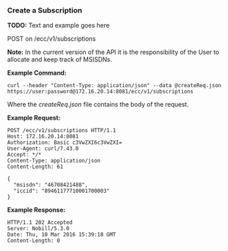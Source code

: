 ### Create a Subscription

__TODO:__ Text and example goes here

POST on /ecc/v1/subscriptions

__Note:__ In the current version of the API it is the responsibility of the User to allocate and keep track of MSISDNs. 

__Example Command:__
```
curl --header "Content-Type: application/json" --data @createReq.json https://user:password@172.16.20.14:8081/ecc/v1/subscriptions
```
Where the _createReq.json_ file contains the body of the request.

__Example Request:__
```
POST /ecc/v1/subscriptions HTTP/1.1
Host: 172.16.20.14:8081
Authorization: Basic c3VwZXI6c3VwZXI=
User-Agent: curl/7.43.0
Accept: */*
Content-Type: application/json
Content-Length: 61

{
  "msisdn": "46708421488",
  "iccid": "89461177710001700003"
}
```

__Example Response:__
```
HTTP/1.1 202 Accepted
Server: Nobill/5.3.0
Date: Thu, 10 Mar 2016 15:39:18 GMT
Content-Length: 0
```

